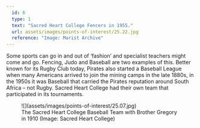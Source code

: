 ```yaml
---
  id: 6
  type: 1
  text: "Sacred Heart College Fencers in 1955."
  url: assets/images/points-of-interest/25.22.jpg
  reference: "Image: Marist Archive"
---
```

Some sports can go in and out of ‘fashion’ and specialist teachers might come and go. Fencing, Judo and Baseball are two examples of this. Better known for its Rugby Club today, Pirates also started a Baseball League when many Americans arrived to join the mining camps in the late 1880s, in the 1950s it was Baseball that carried the Pirates reputation around South Africa – not Rugby. Sacred Heart College had their own team that participated in its tournaments. 

<figure>![](assets/images/points-of-interest/25.07.jpg)
  <figcaption>The Sacred Heart College Baseball Team with Brother Gregory in 1910 (Image: Sacred Heart College)</figcaption>
</figure>
